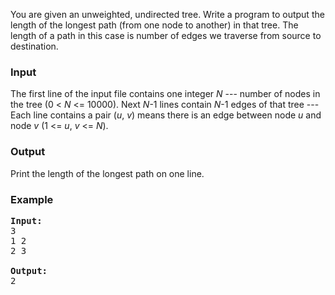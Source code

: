 <p>
You are given an unweighted, undirected tree.
Write a program to output the length of the longest path (from one node to another) in that tree.
The length of a path in this case is number of edges we traverse from source to destination.
</p>

<h3>Input</h3>
<p>
The first line of the input file contains one integer <i>N</i> --- number of nodes in the tree
(0 &lt; <i>N</i> &lt;= 10000). Next <i>N</i>-1 lines contain <i>N</i>-1 edges of that tree --- Each line contains a pair (<i>u</i>, <i>v</i>) means
there is an edge between node <i>u</i> and node <i>v</i> (1 &lt;= <i>u</i>, <i>v</i> &lt;= <i>N</i>).
</p>

<h3>Output</h3>
<p>
Print the length of the longest path on one line.
</p>

<h3>Example</h3>

<pre><b>Input:</b>
3
1 2
2 3

<b>Output:</b>
2
</pre>